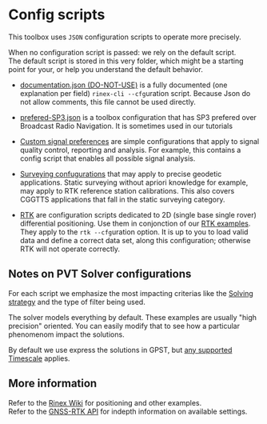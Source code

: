 Config scripts
==============

This toolbox uses `JSON` configuration scripts to operate more precisely.

When no configuration script is passed: we rely on the default script.  
The default script is stored in this very folder, which might be a starting point
for your, or help you understand the default behavior.

- [documentation.json (DO-NOT-USE)](./documentation.json) is
a fully documented (one explanation per field) `rinex-cli --cfg`uration script.
Because Json do not allow comments, this file cannot be used directly.

- [prefered-SP3.json](./prefered-SP3.json) is a toolbox configuration
that has SP3 prefered over Broadcast Radio Navigation. It is sometimes
used in our tutorials

- [Custom signal preferences](SIGNALS/README.md) are simple
configurations that apply to signal quality control, reporting
and analysis. For example, this contains a config script
that enables all possible signal analysis.

- [Surveying confugurations](./SURVEY/README.md) that may apply
to precise geodetic applications. Static surveying without apriori knowledge
for example, may apply to RTK reference station calibrations. This also
covers CGGTTS applications that fall in the static surveying category.

- [RTK](./rtk) are configuration scripts dedicated to 2D (single base single rover)
differential positioning. Use them in conjonction of our [RTK examples](https://github.com/georust/rinex/main/tree/tutorials).
They apply to the `rtk --cfg`uration option. It is up to you to load valid
data and define a correct data set, along this configuration; otherwise RTK will not operate correctly.

## Notes on PVT Solver configurations

For each script we emphasize the most impacting criterias like
the [Solving strategy](https://docs.rs/gnss-rtk/latest/gnss_rtk/prelude/enum.Method.html) and the type of
filter being used.

The solver models everything by default. These examples are usually "high precision" oriented.
You can easily modify that to see how a particular phenomenom impact the solutions.

By default we use express the solutions in GPST, 
but [any supported Timescale](https://docs.rs/gnss-rtk/latest/gnss_rtk/prelude/enum.TimeScale.html) applies. 

## More information

Refer to the [Rinex Wiki](https://github.com/georust/rinex/wiki) for positioning and other examples.  
Refer to the [GNSS-RTK API](https://docs.rs/gnss-rtk/latest/gnss_rtk/) for indepth information on available settings.
